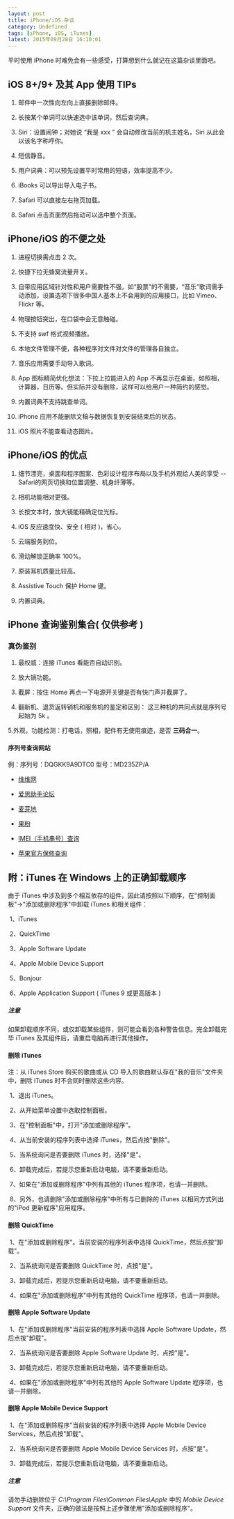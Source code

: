 ```yaml
---
layout: post
title: iPhone/iOS 杂谈
category: Undefined
tags: [iPhone, iOS, iTunes]
latest: 2015年09月28日 16:10:01
---
```


平时使用 iPhone 时难免会有一些感受，打算想到什么就记在这篇杂谈里面吧。

iOS 8+/9+ 及其 App 使用 TIPs
-

1. 邮件中一次性向左向上直接删除邮件。

2. 长按某个单词可以快速选中该单词，然后查词典。

3. Siri：设置闹钟；对她说 “我是 xxx ”  会自动修改当前的机主姓名，Siri 从此会以该名字称呼你。

4. 短信静音。

5. 用户词典：可以预先设置平时常用的短语，效率提高不少。

6. iBooks 可以导出导入电子书。

7. Safari 可以直接左右拖页加载。

8. Safari 点击页面然后拖动可以选中整个页面。

iPhone/iOS 的不便之处
-

1. 进程切换需点击 2 次。

2. 快捷下拉无蜂窝流量开关。

3. 自带应用区域针对性和用户需要性不强，如“股票”的不需要，“音乐”歌词需手动添加，设置选项下很多中国人基本上不会用到的应用接口，比如 Vimeo、Flickr 等。

4. 物理按钮突出，在口袋中会无意触碰。

5. 不支持 swf 格式视频播放。

6. 本地文件管理不便，各种程序对文件对文件的管理各自独立。

7. 音乐应用需要手动导入歌词。

8. App 图标精简优化想法：下拉上拉能进入的 App 不再显示在桌面，如照相，计算器，日历等。但实际并没有删除，这样可以给用户一种简约的感觉。

9. 内置词典不支持跳查单词。

10. iPhone 应用不能删除文稿与数据恢复到安装结束后的状态。

11. iOS 照片不能查看动态图片。

iPhone/iOS 的优点
-

1. 细节漂亮，桌面和程序图案、色彩设计程序布局以及手机外观给人美的享受 -- Safari的网页切换和位置调整、机身纤薄等。

2. 相机功能相对更强。

3. 长按文本时，放大镜能精确定位光标。

4. iOS 反应速度快、安全 ( 相对 )，省心。

5. 云端服务到位。

6. 滑动解锁正确率 100%。

7. 原装耳机质量比较高。

8. Assistive Touch 保护 Home 键。

9. 内置词典。


iPhone 查询鉴别集合( 仅供参考 )
-

### 真伪鉴别

1. 最权威：连接 iTunes 看能否自动识别。

2. 放大镜功能。

3. 截屏：按住 Home 再点一下电源开关键是否有快门声并截屏了。

4. 翻新机、退货返转销机和服务机的鉴定和区别： 这三种机的共同点就是序列号起始为 5k 。

5.外观，功能检测：打电话，照相，配件有无使用痕迹，是否 **三码合一**。

#### 序列号查询网站

例：序列号：DQGKK9A9DTC0 型号：MD235ZP/A

+ [维维网](http://sn.appvv.com/)

+ [爱思助手论坛](http://bbs.i4.cn/plugin.php?id=Do_AppleCDKEY:applecdkey)

+ [麦芽地](http://bbs.maiyadi.com/appleinfo/)

+ [果粉](http://www.guofenchaxun.com/)

+ [IMEI（手机串号）查询](http://www.numberingplans.com/?page=analysis&sub=imeinr)

+ [苹果官方保修查询](https://getsupport.apple.com/ProductSelector.action)


附：iTunes 在 Windows 上的正确卸载顺序
-

由于 iTunes 中涉及到多个相互依存的组件，因此请按照以下顺序，在"控制面板"->"添加或删除程序"中卸载 iTunes 和相关组件：

 1、iTunes 

 2、QuickTime 

 3、Apple Software Update 

 4、Apple Mobile Device Support 

 5、Bonjour 

 6、Apple Application Support ( iTunes 9 或更高版本 )

##### **注意**

如果卸载顺序不同，或仅卸载某些组件，则可能会看到各种警告信息。完全卸载完毕 iTunes 及其组件后，请重启电脑再进行其他操作。

#### 删除 iTunes 

注：从 iTunes Store 购买的歌曲或从 CD 导入的歌曲默认存在"我的音乐"文件夹中，删除 iTunes 时不会同时删除这些内容。 

 1、退出 iTunes。 

 2、从开始菜单设置中选取控制面板。 

 3、在"控制面板"中，打开"添加或删除程序"。 

 4、从当前安装的程序列表中选择 iTunes，然后点按"删除"。 

 5、当系统询问是否要删除 iTunes 时，选择"是"。 

 6、卸载完成后，若提示您重新启动电脑，请不要重新启动。 

 7、如果在"添加或删除程序"中列有其他的 iTunes 程序项，也请一并删除。 

 8、另外，也请删除"添加或删除程序"中所有与已删除的 iTunes 以相同方式列出的"iPod 更新程序"应用程序。

#### 删除 QuickTime 

 1、在"添加或删除程序"。当前安装的程序列表中选择 QuickTime，然后点按"卸载"。 

 2、当系统询问是否要删除 QuickTime 时，点按"是"。 

 3、卸载完成后，若提示您重新启动电脑，请不要重新启动。 

 4、如果在"添加或删除程序"中列有其他的 QuickTime 程序项，也请一并删除。

#### 删除 Apple Software Update

 1、在"添加或删除程序"当前安装的程序列表中选择 Apple Software Update，然后点按"卸载"。 

 2、当系统询问是否要删除 Apple Software Update 时，点按"是"。 

 3、卸载完成后，若提示您重新启动电脑，请不要重新启动。 

 4、如果在"添加或删除程序"中列有其他的 Apple Software Update 程序项，也请一并删除。

#### 删除 Apple Mobile Device Support

 1、在"添加或删除程序"当前安装的程序列表中选择 Apple Mobile Device Services，然后点按"卸载"。 

 2、当系统询问是否要删除 Apple Mobile Device Services 时，点按"是"。 

 3、卸载完成后，若提示您重新启动电脑，请不要重新启动。 

##### **注意**

请勿手动删除位于 *C:\Program Files\Common Files\Apple* 中的 *Mobile Device Support* 文件夹，正确的做法是按照上述步骤使用"添加或删除程序"。
